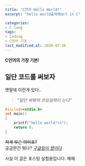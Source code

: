 ```yaml
---
title: "C언어 Hello World!"
excerpt: "hello world출력해보기 in C"

categories:
- C lang
tags:
- Coding
- C언어 기초
last_modified_at: 2020-07-26
---
```




**C언어의 가장 기본!**

## 일단 코드를 써보자
옛말에 이런게 있다..
>  *"일단 써봐야 코딩실력이 는다"*



```c
#include<stdio.h>
int main()
{
    printf("hello world!\n");
    return 0;
}
```  
~~저게 무슨 의미죠?~~  
궁금한건 뭐다? [*구글링이 짱이다*](https://www.google.com)

사실 이 글은 포스팅 실험용입니다. 헤헤
